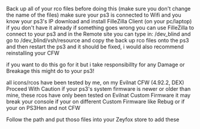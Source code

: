 Back up all of your rco files before doing this (make sure you don't change the name of the files)
make sure your ps3 is connected to Wifi and you know your ps3's IP
download and install FilleZilla Client (on your pc/laptop) if you don't have it already
if something goes wrong you can use FilleZilla to connect to your ps3 and
in the Remote site you can type in: /dev_blind and go to /dev_blind/vsh/resource
and copy the back up rco files onto the ps3
and then restart the ps3 and it should be fixed, i would also recommend reinstalling your CFW

if you want to do this go for it but i take responsibillty for any Damage or Breakage this might do to your ps3!

all icons/rcos have been tested by me, on my Evilnat CFW (4.92.2, DEX)
Proceed With Caution if your ps3's system firmware is newer or older than mine, these rcos have only been tested on Evilnat Custom Firmware it may break your console if your on different Custom Firmware like Rebug or if your on PS3Hen and not CFW


Follow the path and put thoso files into your Zeyfox store to add these
